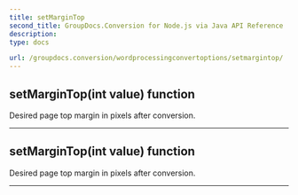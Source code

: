 ```yaml
---
title: setMarginTop
second_title: GroupDocs.Conversion for Node.js via Java API Reference
description: 
type: docs

url: /groupdocs.conversion/wordprocessingconvertoptions/setmargintop/
---
```


## setMarginTop(int value)  function

 Desired page top margin in pixels after conversion.
 


---


## setMarginTop(int value)  function

 Desired page top margin in pixels after conversion.
 


---


